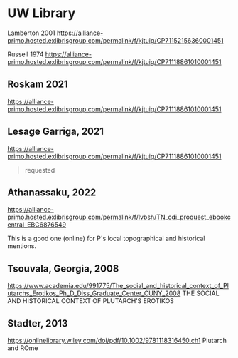 # UW Library

Lamberton 2001
https://alliance-primo.hosted.exlibrisgroup.com/permalink/f/kjtuig/CP71152156360001451

Russell 1974
https://alliance-primo.hosted.exlibrisgroup.com/permalink/f/kjtuig/CP71118861010001451

## Roskam 2021
https://alliance-primo.hosted.exlibrisgroup.com/permalink/f/kjtuig/CP71118861010001451

## Lesage Garriga, 2021
https://alliance-primo.hosted.exlibrisgroup.com/permalink/f/kjtuig/CP71118861010001451

> requested

## Athanassaku, 2022
https://alliance-primo.hosted.exlibrisgroup.com/permalink/f/lvbsh/TN_cdi_proquest_ebookcentral_EBC6876549

This is a good one (online) for P's local topographical and historical mentions.


## Tsouvala, Georgia, 2008
https://www.academia.edu/991775/The_social_and_historical_context_of_Plutarchs_Erotikos_Ph_D_Diss_Graduate_Center_CUNY_2008
THE SOCIAL AND HISTORICAL CONTEXT OF PLUTARCH’S EROTIKOS

## Stadter, 2013
https://onlinelibrary.wiley.com/doi/pdf/10.1002/9781118316450.ch1
Plutarch and ROme

